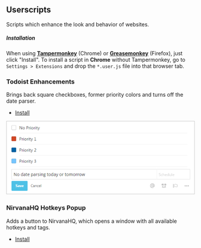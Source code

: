 ## Userscripts

Scripts which enhance the look and behavior of websites.

##### Installation

When using [**Tampermonkey**](https://chrome.google.com/webstore/detail/tampermonkey/dhdgffkkebhmkfjojejmpbldmpobfkfo) (Chrome) or [**Greasemonkey**](https://addons.mozilla.org/de/firefox/addon/greasemonkey/) (Firefox), just click "Install". To install a script in **Chrome** without Tampermonkey, go to `Settings > Extensions` and drop the `*.user.js` file into that browser tab.

### Todoist Enhancements

Brings back square checkboxes, former priority colors and turns off the date parser.

* [Install](https://github.com/darekkay/userscripts/raw/master/todoist-enhancements.user.js)

![Todoist Theme](screenshots/todoist-enhancements.png)

### NirvanaHQ Hotkeys Popup

Adds a button to NirvanaHQ, which opens a window with all available hotkeys and tags.

* [Install](https://github.com/darekkay/userscripts/raw/master/nirvanahq-hotkeys.user.js)
